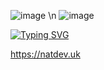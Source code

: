 
![image](https://user-images.githubusercontent.com/74879098/171856738-7be82ed6-8b41-48fc-a53e-2e24c2242071.png)
\n
![image](https://user-images.githubusercontent.com/74879098/171856411-bc7303a3-e6b4-4e02-ac40-ab4883eb51c8.png)


[![Typing SVG](https://readme-typing-svg.herokuapp.com?duration=3000&lines=I+Know+Javascript;Python;Html;Css)](https://git.io/typing-svg)

https://natdev.uk
